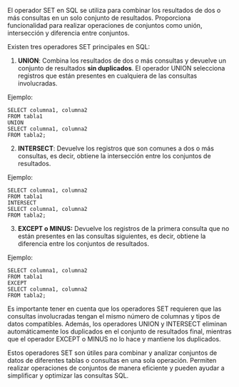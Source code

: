 El operador SET en SQL se utiliza para combinar los resultados de dos o más consultas en un solo conjunto de resultados. Proporciona funcionalidad para realizar operaciones de conjuntos como unión, intersección y diferencia entre conjuntos.

Existen tres operadores SET principales en SQL:

1. **UNION**: Combina los resultados de dos o más consultas y devuelve un conjunto de resultados **sin duplicados**. El operador UNION selecciona registros que están presentes en cualquiera de las consultas involucradas.

Ejemplo:

```
SELECT columna1, columna2
FROM tabla1
UNION
SELECT columna1, columna2
FROM tabla2;
```

2. **INTERSECT**: Devuelve los registros que son comunes a dos o más consultas, es decir, obtiene la intersección entre los conjuntos de resultados.

Ejemplo:

```
SELECT columna1, columna2
FROM tabla1
INTERSECT
SELECT columna1, columna2
FROM tabla2;
```

3. **EXCEPT o MINUS:** Devuelve los registros de la primera consulta que no están presentes en las consultas siguientes, es decir, obtiene la diferencia entre los conjuntos de resultados.

Ejemplo:

```
SELECT columna1, columna2
FROM tabla1
EXCEPT
SELECT columna1, columna2
FROM tabla2;
```

Es importante tener en cuenta que los operadores SET requieren que las consultas involucradas tengan el mismo número de columnas y tipos de datos compatibles. Además, los operadores UNION y INTERSECT eliminan automáticamente los duplicados en el conjunto de resultados final, mientras que el operador EXCEPT o MINUS no lo hace y mantiene los duplicados.

Estos operadores SET son útiles para combinar y analizar conjuntos de datos de diferentes tablas o consultas en una sola operación. Permiten realizar operaciones de conjuntos de manera eficiente y pueden ayudar a simplificar y optimizar las consultas SQL.